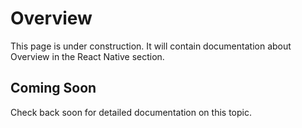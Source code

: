 # Overview

This page is under construction. It will contain documentation about Overview in the React Native section.

## Coming Soon

Check back soon for detailed documentation on this topic.
